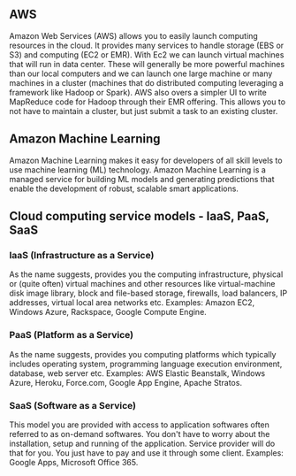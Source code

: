 
## AWS
Amazon Web Services (AWS) allows you to easily launch computing resources in the cloud. 
It provides many services to handle storage (EBS or S3) and computing (EC2 or EMR). 
With Ec2 we can launch virtual machines that will run in data center. These will generally be more powerful
machines than our local computers and we can launch one large machine or many machines in a cluster 
(machines that do distributed computing leveraging a framework like Hadoop or Spark). 
AWS also overs a simpler UI to write MapReduce code for Hadoop through their EMR offering. 
This allows you to not have to maintain a cluster, but just submit a task to an existing cluster.

## Amazon Machine Learning

Amazon Machine Learning makes it easy for developers of all skill levels to use machine learning (ML) technology.
Amazon Machine Learning is a managed service for building ML models and generating predictions that enable
the development of robust, scalable smart applications.

## Cloud computing service models - IaaS, PaaS, SaaS

### IaaS (Infrastructure as a Service)
As the name suggests, provides you the computing infrastructure,
physical or (quite often) virtual machines and other resources like virtual-machine disk image library,
block and file-based storage, firewalls, load balancers, IP addresses, virtual local area networks etc. 
Examples: Amazon EC2, Windows Azure, Rackspace, Google Compute Engine.

### PaaS (Platform as a Service)
As the name suggests, provides you computing platforms which typically includes operating system,
programming language execution environment, database, web server etc. Examples: AWS Elastic Beanstalk,
Windows Azure, Heroku, Force.com, Google App Engine, Apache Stratos.

### SaaS (Software as a Service) 
This model you are provided with access to application softwares often referred to as on-demand softwares.
You don't have to worry about the installation, setup and running of the application. 
Service provider will do that for you. You just have to pay and use it through some client.
Examples: Google Apps, Microsoft Office 365.







